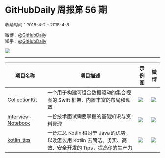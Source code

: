 # GitHubDaily 周报第 56 期

收纳时间：2018-4-2 - 2018-4-8

微博：[@GitHubDaily](https://weibo.com/GitHubDaily)    
知乎：[@GitHubDaily](https://www.zhihu.com/people/githubdaily)

![](https://raw.githubusercontent.com/GitHubDaily/GitHubDaily/master/assets/weixin.png)

---

项目名称 | 项目描述 | 示例图 | 微博
--- | --- | --- | ---
[CollectionKit](https://github.com/SoySauceLab/CollectionKit) | 一个用于构建可组合数据驱动的集合视图的 Swift 框架，内置丰富的布局和动效 | ![](http://wx4.sinaimg.cn/large/006fiYtfly1fq26noeqikg30is0k8qv6.gif) | [![](https://raw.githubusercontent.com/GitHubDaily/GitHubDaily/master/assets/sina_logo.png)](https://weibo.com/5722964389/GaN0l3hPs)
[Interview-Notebook](https://github.com/CyC2018/Interview-Notebook) | 一份技术面试需要掌握的基础知识与资料整理 | ![](http://wx3.sinaimg.cn/large/006fiYtfly1fpzuxgjl4mj31hw4nahc8.jpg) | [![](https://raw.githubusercontent.com/GitHubDaily/GitHubDaily/master/assets/sina_logo.png)](https://weibo.com/5722964389/Gau9llCSC)
[kotlin_tips](https://github.com/heimashi/kotlin_tips) | 一份汇总 Kotlin 相对于 Java 的优势，以及怎么用 Kotlin 去简洁、务实、高效、安全开发的 Tips，提高你的生产力 | ![](http://wx1.sinaimg.cn/large/006fiYtfly1fpynwoww05j31bv7ia4qq.jpg) | [![](https://raw.githubusercontent.com/GitHubDaily/GitHubDaily/master/assets/sina_logo.png)](https://weibo.com/5722964389/GakIQt5ZG)
